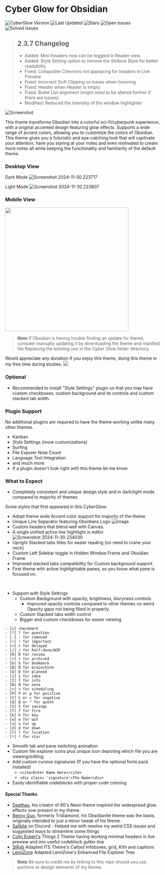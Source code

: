 # Cyber Glow for Obsidian
![CyberGlow Version](https://img.shields.io/github/v/tag/ThePharaohArt/Obsidian-CyberGlow?label=CyberGlow%20Version&style=flat-square&color=4CADD6) ![Last Updated](https://img.shields.io/github/last-commit/ThePharaohArt/Obsidian-CyberGlow?label=Last%20Updated&style=flat-square&color=4CADD6) ![Stars](https://img.shields.io/github/stars/ThePharaohArt/Obsidian-CyberGlow?label=Stars&style=flat-square&color=D6C84C) ![Open Issues](https://img.shields.io/github/issues/ThePharaohArt/Obsidian-CyberGlow?label=Open%20Issues&style=flat-square&color=D64C4C) ![Solved Issues](https://img.shields.io/endpoint?url=https://raw.githubusercontent.com/ThePharaohArt/Obsidian-CyberGlow/main/solved-issues-badge.json&style=flat-square)

> ## 2.3.7 **Changelog** 
> - Added: Mini Headers now can be toggled in Reader view
> - Added: Style Setting option to remove the Strikout Style for better readability
> - Fixed: Collapsible Chevrons not appearing for headers in Live Preview
> - Fixed: Incorrect Scifi Clipping on bases when hovering
> - Fixed: Header when Header is empty
> - Fixed: Bullet List alignment (might need to be altered further if there are issues)
> - Modified: Reduced the intensity of the window highlighter

![Screenshot](https://github.com/user-attachments/assets/eca873d2-5aad-4719-a83e-d8d586d85416)

This theme transforms Obsidian into a colorful sci-fi/cyberpunk experience, with a original accented design featuring glow effects. Supports a wide range of accent colors, allowing you to customize the colors of Obsidian. This theme gives you a futuristic and eye-catching look that will captivate your attention, have you staring at your notes and even motivated to create more notes all while keeping the functionality and familiarity of the default theme.

### Desktop View

Dark Mode
![Screenshot 2024-11-30 223717](https://github.com/user-attachments/assets/801ec7da-6865-44cc-b4d6-f5af98a30c0a)

Light Mode
![Screenshot 2024-11-30 223807](https://github.com/user-attachments/assets/b5d3e983-c09a-42ed-bc6c-1795db13347c)

### Mobile View
<img src= "https://github.com/user-attachments/assets/8efe98a3-61bc-4fd6-a42a-d101ac44074a" height="400">

> **Note**
> If Obsidian is having trouble finding an update for theme, consider manually updating it by downloading the theme and manifest file Replacing the existing one in the Cyber Glow folder directory.

Would appreciate any donation if you enjoy this theme, doing this theme in my free time during studies.
<a href="https://www.buymeacoffee.com/TheEmperorArt"><img src="https://img.buymeacoffee.com/button-api/?text=Buy me a pizza&emoji=🍕&slug=TheEmperorArt&button_colour=690ed8&font_colour=ffffff&font_family=Inter&outline_colour=ffffff&coffee_colour=FFDD00" /></a>

### Optional
- Recommended to install "Style Settings" plugin so that you may have custom checkboxes, custom background and its controls and custom stacked tab width. 

### Plugin Support
No additional plugins are required to have the theme working unlike many other themes.
- Kanban
- Style Settings (more customizations)
- Surfing
- File Exporer Note Count
- Language Tool Integration 
- and much more
- If a plugin doesn't look right with this theme let me know.<br>

### What to Expect
- Completely consistent and unique design style and in dark/light mode compared to majority of themes<br>
  
Some styles that first appeared in this CyberGlow:
- Adopt theme wide Accent color support for majority of the theme 
- Unique Line Separator featuring Obsidians Logo
  ![image](https://github.com/ArtexJay/Obsidian-CyberGlow/assets/32932497/b5381ce7-8ba0-4dbe-80d0-ea2ac235bfd2)
- Custom headers that blend well with Canvas.
- A single unified active line hightlight in editor
![Screenshot 2024-11-30 234030](https://github.com/user-attachments/assets/46ed4876-084c-4fcd-9685-36a7b617c6e5)
- Upright Stacked tabs titles for easier reading (no need to crane your neck)
- Custom Left Sidebar toggle in Hidden Window Frame and Obsidian Frame
- Improved stacked tabs compatibility for Custom background support
- First theme with active highlightable panes, so you know what pane is focused on.
<br>

- Support with Style Settings
  - Custom Background with opacity, brightness, bluryness controls
    - Improved opacity controls compared to other themes no weird Opacity gaps not being filled in properly.
  - Custom Stacked tabs width control
  - Bigger and custom checkboxes for easier viewing
  
```
- [x] checkmark
- [?] ? for question
- [-] - for removed
- [!] ! for important
- [>] > for delayed
- [/] / for half-done/WIP
- [R] R for review
- [+] + for archived
- [b] b for bookmark
- [B] B for brainstorm
- [D] D for planned
- [i] i for idea
- [I] I for info
- [N] N for note
- [<] < for scheduling
- [P] P or p for positive
- [C] C or c for negative
- [Q] Q or " for quote
- [S] S for savings
- [f] f for fire
- [k] k for key
- [w] w for win
- [u] u for up
- [d] d for down
- [l] l for location
- [*] * for star
```
- Smooth tab and pane switching animation
- Custom file explorer icons plus unique icon depicting which file you are viewing/editing 
- Add custom cursive signatures (If you have the optional fonts pack installed)
  - `<cite>Enter Name Here</cite>`
  - `<div class= 'signature'>The Name<\div>`
- Easily identifiable codeblocks with proper code coloring


#### Special Thanks
- [Deathau](https://github.com/deathau), his creator of 80's Neon theme inspired the widespread glow effects now present in my theme. 
- [Benny Guo](https://github.com/bennyxguo/Obsidian-Obsidianite), formerly Tridiamond, his Obsidianite theme was the basis, originally intended to just a minor tweak of his theme.
- [Sailkite](https://github.com/sailKitev) on Discord - Helped me with resolve my weird CSS issues and suggested ways to streamline some things
- [Colin Eckert's](https://github.com/colineckert) Things 2 Theme having working minimal headers in live preview and imo useful codeblock gutter line
- [SlRvb](https://github.com/SlRvb) Adapted ITS Theme's Callout Infoboxes, grid, Kith and captions
- [LennZone](https://github.com/LennZone) Adapted LennZone's Enhanced File Explorer Tree

 > **Note**
> Be sure to credit me by linking to this repo should you use portions or design elements of my theme.

